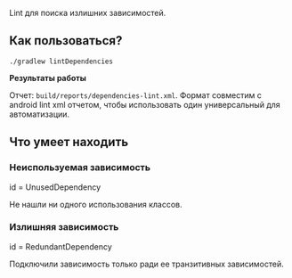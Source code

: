 Lint для поиска излишних зависимостей.

## Как пользоваться?

`./gradlew lintDependencies`

**Результаты работы**

Отчет: `build/reports/dependencies-lint.xml`. 
Формат совместим с android lint xml отчетом, чтобы использовать один универсальный для автоматизации.

## Что умеет находить

### Неиспользуемая зависимость

id = UnusedDependency

Не нашли ни одного использования классов.

### Излишняя зависимость

id = RedundantDependency

Подключили зависимость только ради ее транзитивных зависимостей.
